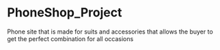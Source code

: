 # PhoneShop_Project
Phone site that is made for suits and accessories that allows the buyer to get the perfect combination for all occasions
